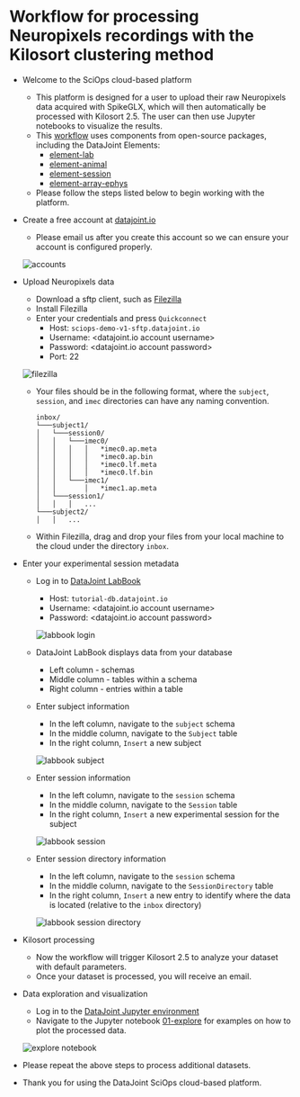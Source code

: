 # Workflow for processing Neuropixels recordings with the Kilosort clustering method

+ Welcome to the SciOps cloud-based platform
    + This platform is designed for a user to upload their raw Neuropixels 
    data acquired with SpikeGLX, which will then automatically be processed
    with Kilosort 2.5.  The user can then use Jupyter notebooks to visualize the 
     results.
    + This 
    [workflow](https://github.com/ttngu207/sciops-demo-workflow-1)
    uses components from open-source packages, including the DataJoint Elements:
        + [element-lab](https://github.com/datajoint/element-lab)
        + [element-animal](https://github.com/datajoint/element-animal)
        + [element-session](https://github.com/datajoint/element-session)
        + [element-array-ephys](https://github.com/datajoint/element-array-ephys)
    + Please follow the steps listed below to begin working with the platform.

+ Create a free account at [datajoint.io](accounts.datajoint.io)
    + Please email us after you create this account so we can ensure your 
    account is configured properly.

    ![accounts](images/accounts.png)

+ Upload Neuropixels data
    + Download a sftp client, such as [Filezilla](
        https://filezilla-project.org/download.php?type=client)
    + Install Filezilla
    + Enter your credentials and press `Quickconnect`
        + Host: `sciops-demo-v1-sftp.datajoint.io`
        + Username: <datajoint.io account username>
        + Password: <datajoint.io account password>
        + Port: 22

    ![filezilla](images/filezilla_login.png)

    + Your files should be in the following format, where the `subject`, 
    `session`, and `imec` directories can have any naming convention.
        ```
        inbox/
        └───subject1/
        │   └───session0/
        │   │   └───imec0/
        │   │   │   │   *imec0.ap.meta
        │   │   │   │   *imec0.ap.bin
        │   │   │   │   *imec0.lf.meta
        │   │   │   │   *imec0.lf.bin
        │   │   └───imec1/
        │   │       │   *imec1.ap.meta
        │   └───session1/
        │   │   │   ...
        └───subject2/
        │   │   ...
        ```
    + Within Filezilla, drag and drop your files from your local machine to the 
    cloud under the directory `inbox`.

+ Enter your experimental session metadata
    + Log in to [DataJoint LabBook](https://sciops-demo-v1-labbook.datajoint.io/)
        + Host: `tutorial-db.datajoint.io`
        + Username: <datajoint.io account username>
        + Password: <datajoint.io account password>

        ![labbook login](images/labbook_login.png)

    + DataJoint LabBook displays data from your database
        + Left column - schemas
        + Middle column - tables within a schema
        + Right column - entries within a table
    + Enter subject information
        + In the left column, navigate to the `subject` schema
        + In the middle column, navigate to the `Subject` table
        + In the right column, `Insert` a new subject

        ![labbook subject](images/labbook_subject.png)

    + Enter session information
        + In the left column, navigate to the `session` schema
        + In the middle column, navigate to the `Session` table
        + In the right column, `Insert` a new experimental session for the 
        subject

        ![labbook session](images/labbook_session.png)

    + Enter session directory information
        + In the left column, navigate to the `session` schema
        + In the middle column, navigate to the `SessionDirectory` table
        + In the right column, `Insert` a new entry to identify where the data 
        is located (relative to the `inbox` directory)

        ![labbook session directory](images/labbook_sessiondirectory.png)

+ Kilosort processing
    + Now the workflow will trigger Kilosort 2.5 to analyze your dataset with 
    default parameters.
    + Once your dataset is processed, you will receive an email.

+ Data exploration and visualization
    + Log in to the [DataJoint Jupyter environment](https://sciops-demo-v1-jupyter.datajoint.io/)
    + Navigate to the Jupyter notebook [01-explore](notebooks/01-explore.ipynb) 
    for examples on how to plot the processed data.

    ![explore notebook](images/explore.png)

+ Please repeat the above steps to process additional datasets.

+ Thank you for using the DataJoint SciOps cloud-based platform.